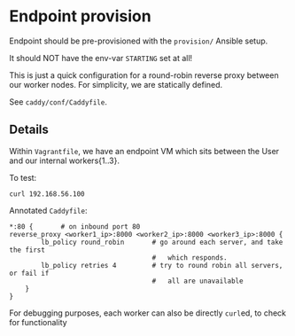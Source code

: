 # Endpoint provision

Endpoint should be pre-provisioned with the `provision/` Ansible setup.

It should NOT have the env-var `STARTING` set at all!

This is just a quick configuration for a round-robin reverse proxy between our
worker nodes. For simplicity, we are statically defined.

See `caddy/conf/Caddyfile`.

## Details

Within `Vagrantfile`, we have an endpoint VM which sits between the User and our
internal workers{1..3}. 

To test: 
```
curl 192.168.56.100
```

Annotated `Caddyfile`:
```
*:80 {       # on inbound port 80
reverse_proxy <worker1_ip>:8000 <worker2_ip>:8000 <worker3_ip>:8000 {
        lb_policy round_robin       # go around each server, and take the first
                                    #   which responds.
        lb_policy retries 4         # try to round robin all servers, or fail if
                                    #   all are unavailable
    }
}
```

For debugging purposes, each worker can also be directly `curl`ed, to check for
functionality
